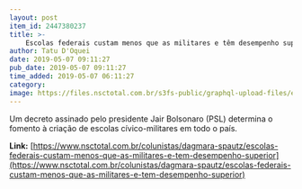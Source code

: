 ```yaml
---
layout: post
item_id: 2447380237
title: >-
    Escolas federais custam menos que as militares e têm desempenho superior no Enem
author: Tatu D'Oquei
date: 2019-05-07 09:11:27
pub_date: 2019-05-07 09:11:27
time_added: 2019-05-07 06:11:27
category: 
image: https://files.nsctotal.com.br/s3fs-public/graphql-upload-files/escola%20foto%20tadeu%20vilani%20ag%20rbs.jpg?ZsmDEnyEkRZWB5JBfoe3SyIIdD3ZRxOy
---
```


Um decreto assinado pelo presidente Jair Bolsonaro (PSL) determina o fomento à criação de escolas cívico-militares em todo o país.

**Link:** [https://www.nsctotal.com.br/colunistas/dagmara-spautz/escolas-federais-custam-menos-que-as-militares-e-tem-desempenho-superior](https://www.nsctotal.com.br/colunistas/dagmara-spautz/escolas-federais-custam-menos-que-as-militares-e-tem-desempenho-superior)

